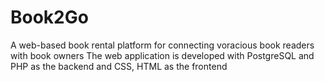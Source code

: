 # Book2Go
A web-based book rental platform for connecting voracious book readers with book owners
The web application is developed with PostgreSQL and PHP as the backend and CSS, HTML as the frontend
